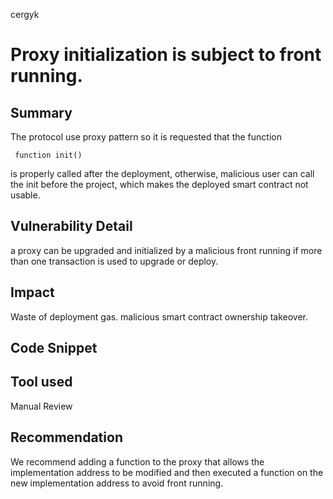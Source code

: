 cergyk
# Proxy initialization is subject to front running.

## Summary

The protocol use proxy pattern so it is requested that the function

```
 function init()
```

is properly called after the deployment, otherwise, malicious user can call the init before the project, 
which makes the deployed smart contract not usable.

## Vulnerability Detail

a proxy can be upgraded and initialized by a malicious front running if more than one transaction is used to upgrade or deploy.

## Impact

Waste of deployment gas. malicious smart contract ownership takeover.

## Code Snippet

## Tool used

Manual Review

## Recommendation

We recommend adding a function to the proxy that allows the implementation address
to be modified and then executed a function on the new implementation address to avoid front running.
